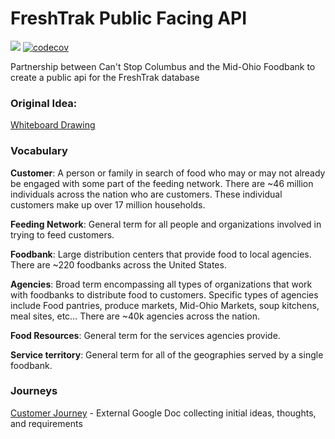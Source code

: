 
# FreshTrak Public Facing API
![](https://github.com/midohiofoodbank/freshtrak-public/workflows/Pantry%20Finder%20API%20CI/badge.svg)
[![codecov](https://codecov.io/gh/midohiofoodbank/freshtrak-public/branch/master/graph/badge.svg)](https://codecov.io/gh/midohiofoodbank/freshtrak-public)

Partnership between Can't Stop Columbus and the Mid-Ohio Foodbank to create a public api for the FreshTrak database

### Original Idea: 

[Whiteboard Drawing](https://drive.google.com/file/d/1MBzqWMGTDQS-R1mZc68A5V8Heoi3IBMy/view?usp=sharing)

### Vocabulary

**Customer**: A person or family in search of food who may or may not already be engaged with some part of the feeding network. There are ~46 million individuals across the nation who are customers. These individual customers make up over 17 million households.

**Feeding Network**: General term for all people and organizations involved in trying to feed customers.

**Foodbank**: Large distribution centers that provide food to local agencies. There are ~220 foodbanks across the United States.

**Agencies**: Broad term encompassing all types of organizations that work with foodbanks to distribute food to customers. Specific types of agencies include Food pantries, produce markets, Mid-Ohio Markets, soup kitchens, meal sites, etc… There are ~40k agencies across the nation.

**Food Resources**: General term for the services agencies provide.

**Service territory**: General term for all of the geographies served by a single foodbank.

### Journeys

[Customer Journey](https://docs.google.com/document/d/1sIdBbXS5muUR4fwDZVw1pn9QkwEFfW9m3QK5ajZgD3E/edit?usp=sharing) - External Google Doc collecting initial ideas, thoughts, and requirements
